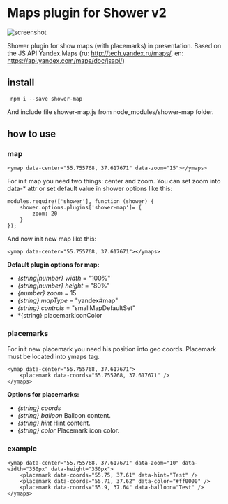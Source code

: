 # Maps plugin for Shower v2

![screenshot](http://zloy.me/other/imgs/shower-map.png)

Shower plugin for show maps (with placemarks) in presentation.
Based on the JS API Yandex.Maps (ru: http://tech.yandex.ru/maps/, en: https://api.yandex.com/maps/doc/jsapi/)

## install 

``` npm i --save shower-map```

And include file shower-map.js from node_modules/shower-map folder.

## how to use
### map

```(html) 
<ymap data-center="55.755768, 37.617671" data-zoom="15"></ymaps>
```

For init map you need two things: center and zoom.
You can set zoom into data-\* attr or set default value in shower options like this: 

```(js)
modules.require(['shower'], function (shower) {
	shower.options.plugins['shower-map']= {
    	zoom: 20
    }
});
```

And now init new map like this:

```(html) 
<ymap data-center="55.755768, 37.617671"></ymaps>
```

**Default plugin options for map:**
- *{string|number} width* = "100%"
- *{string|number} height* = "80%"
- *{number} zoom* = 15
- *{string} mapType* = "yandex#map"
- *{string} controls* = "smallMapDefaultSet"
- *{string} placemarkIconColor

### placemarks

For init new placemark you need his position into geo coords. Placemark must be located into ymaps tag.

```(html) 
<ymap data-center="55.755768, 37.617671">
	<placemark data-coords="55.755768, 37.617671" />
</ymaps>
```

**Options for placemarks:**
- *{string} coords*
- *{string} balloon* Balloon content.
- *{string} hint* Hint content.
- *{string} color* Placemark icon color.

### example

```(html) 
<ymap data-center="55.755768, 37.617671" data-zoom="10" data-width="350px" data-height="350px">
	<placemark data-coords="55.75, 37.61" data-hint="Test" />
    <placemark data-coords="55.71, 37.62" data-color="#ff0000" />
    <placemark data-coords="55.9, 37.64" data-balloon="Test" />
</ymaps>
```
